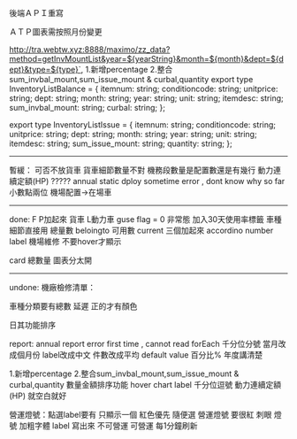 後端ＡＰＩ重寫 

ＡＴＰ圖表需按照月份變更

http://tra.webtw.xyz:8888/maximo/zz_data?method=getInvMountList&year=${yearString}&month=${month}&dept=${dept}&type=${type}`,
1.新增percentage 
2.整合sum_invbal_mount,sum_issue_mount & curbal,quantity
export type InventoryListBalance = {
  itemnum: string;
  conditioncode: string;
  unitprice: string;
  dept: string;
  month: string;
  year: string;
  unit: string;
  itemdesc: string;
  sum_invbal_mount: string;
  curbal: string;
};

export type InventoryListIssue = {
  itemnum: string;
  conditioncode: string;
  unitprice: string;
  dept: string;
  month: string;
  year: string;
  unit: string;
  itemdesc: string;
  sum_issue_mount: string;
  quantity: string;
};

----------------------------------
暫緩：
可否不放貨車 貨車細節數量不對
機務段數量是配置數還是有幾行
動力連續定額(HP) ?????
annual static dploy sometime error , dont know why so far
小數點兩位
機場配置->在場車


---------------------

done:
F P加起來 貨車
L動力車
guse flag = 0 非常態
加入30天使用率標籤
車種細節直接用
總量數 beloingto  可用數 current 三個加起來
accordino number label
機場維修 不要hover才顯示

card 總數量
圖表分太開

---------------------

undone:
機廠檢修清單：

車種分類要有總數
延遲 正的才有顏色


日其功能排序

report:
annual report  error first time  , cannot read forEach
千分位分號
當月改成個月份 label改成中文
件數改成平均
default value
百分比%
年度講清楚

1.新增percentage 
2.整合sum_invbal_mount,sum_issue_mount & curbal,quantity
數量金額排序功能
hover chart label 千分位逗號
動力連續定額(HP) 就空白就好



營運燈號：點選label要有
只顯示一個 紅色優先 隨便選
營運燈號 要很紅 刺眼 燈號 加粗字體
label 寫出來 不可營運 可營運
每1分鐘刷新


